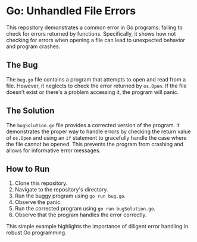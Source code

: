 # Go: Unhandled File Errors

This repository demonstrates a common error in Go programs: failing to check for errors returned by functions.  Specifically, it shows how not checking for errors when opening a file can lead to unexpected behavior and program crashes.

## The Bug

The `bug.go` file contains a program that attempts to open and read from a file.  However, it neglects to check the error returned by `os.Open`. If the file doesn't exist or there's a problem accessing it, the program will panic.

## The Solution

The `bugSolution.go` file provides a corrected version of the program. It demonstrates the proper way to handle errors by checking the return value of `os.Open` and using an `if` statement to gracefully handle the case where the file cannot be opened.  This prevents the program from crashing and allows for informative error messages.

## How to Run

1. Clone this repository.
2. Navigate to the repository's directory.
3. Run the buggy program using `go run bug.go`.
4. Observe the panic.
5. Run the corrected program using `go run bugSolution.go`.
6. Observe that the program handles the error correctly. 

This simple example highlights the importance of diligent error handling in robust Go programming.